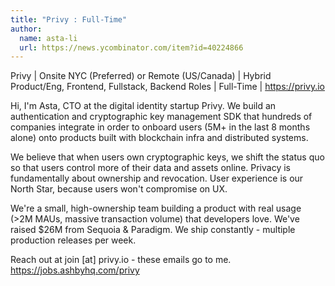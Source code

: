 ```yaml
---
title: "Privy : Full-Time"
author:
  name: asta-li
  url: https://news.ycombinator.com/item?id=40224866
---
```

Privy | Onsite NYC (Preferred) or Remote (US&#x2F;Canada) | Hybrid Product&#x2F;Eng, Frontend, Fullstack, Backend Roles | Full-Time | <a href="https:&#x2F;&#x2F;privy.io" rel="nofollow">https:&#x2F;&#x2F;privy.io</a>

Hi, I&#x27;m Asta, CTO at the digital identity startup Privy. We build an authentication and cryptographic key management SDK that hundreds of companies integrate in order to onboard users (5M+ in the last 8 months alone) onto products built with blockchain infra and distributed systems.

We believe that when users own cryptographic keys, we shift the status quo so that users control more of their data and assets online. Privacy is fundamentally about ownership and revocation. User experience is our North Star, because users won&#x27;t compromise on UX.

We&#x27;re a small, high-ownership team building a product with real usage (&gt;2M MAUs, massive transaction volume) that developers love. We&#x27;ve raised $26M from Sequoia &amp; Paradigm. We ship constantly - multiple production releases per week.

Reach out at join [at] privy.io - these emails go to me. <a href="https:&#x2F;&#x2F;jobs.ashbyhq.com&#x2F;privy">https:&#x2F;&#x2F;jobs.ashbyhq.com&#x2F;privy</a>

